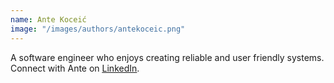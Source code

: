 ```yaml
---
name: Ante Koceić
image: "/images/authors/antekoceic.png"
---
```


A software engineer who enjoys creating reliable and user friendly systems.
Connect with Ante on <ins>[LinkedIn](https://www.linkedin.com/in/ante-kocei%C4%87-440644153/)</ins>.

